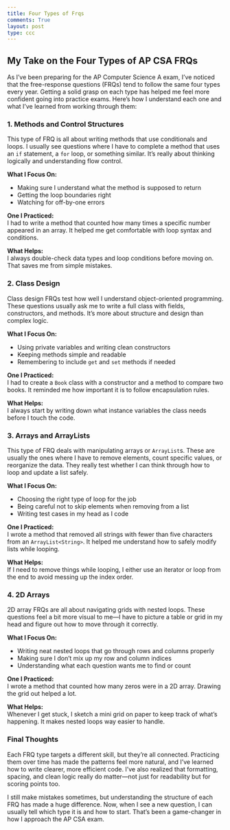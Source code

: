 ```yaml
---
title: Four Types of Frqs
comments: True
layout: post
type: ccc
---
```


## My Take on the Four Types of AP CSA FRQs

As I’ve been preparing for the AP Computer Science A exam, I’ve noticed that the free-response questions (FRQs) tend to follow the same four types every year. Getting a solid grasp on each type has helped me feel more confident going into practice exams. Here’s how I understand each one and what I’ve learned from working through them:

### 1. Methods and Control Structures

This type of FRQ is all about writing methods that use conditionals and loops. I usually see questions where I have to complete a method that uses an `if` statement, a `for` loop, or something similar. It’s really about thinking logically and understanding flow control.

**What I Focus On:**
- Making sure I understand what the method is supposed to return
- Getting the loop boundaries right
- Watching for off-by-one errors

**One I Practiced:**  
I had to write a method that counted how many times a specific number appeared in an array. It helped me get comfortable with loop syntax and conditions.

**What Helps:**  
I always double-check data types and loop conditions before moving on. That saves me from simple mistakes.

### 2. Class Design

Class design FRQs test how well I understand object-oriented programming. These questions usually ask me to write a full class with fields, constructors, and methods. It’s more about structure and design than complex logic.

**What I Focus On:**
- Using private variables and writing clean constructors
- Keeping methods simple and readable
- Remembering to include `get` and `set` methods if needed

**One I Practiced:**  
I had to create a `Book` class with a constructor and a method to compare two books. It reminded me how important it is to follow encapsulation rules.

**What Helps:**  
I always start by writing down what instance variables the class needs before I touch the code.

### 3. Arrays and ArrayLists

This type of FRQ deals with manipulating arrays or `ArrayList`s. These are usually the ones where I have to remove elements, count specific values, or reorganize the data. They really test whether I can think through how to loop and update a list safely.

**What I Focus On:**
- Choosing the right type of loop for the job
- Being careful not to skip elements when removing from a list
- Writing test cases in my head as I code

**One I Practiced:**  
I wrote a method that removed all strings with fewer than five characters from an `ArrayList<String>`. It helped me understand how to safely modify lists while looping.

**What Helps:**  
If I need to remove things while looping, I either use an iterator or loop from the end to avoid messing up the index order.

### 4. 2D Arrays

2D array FRQs are all about navigating grids with nested loops. These questions feel a bit more visual to me—I have to picture a table or grid in my head and figure out how to move through it correctly.

**What I Focus On:**
- Writing neat nested loops that go through rows and columns properly
- Making sure I don’t mix up my row and column indices
- Understanding what each question wants me to find or count

**One I Practiced:**  
I wrote a method that counted how many zeros were in a 2D array. Drawing the grid out helped a lot.

**What Helps:**  
Whenever I get stuck, I sketch a mini grid on paper to keep track of what’s happening. It makes nested loops way easier to handle.

### Final Thoughts

Each FRQ type targets a different skill, but they’re all connected. Practicing them over time has made the patterns feel more natural, and I’ve learned how to write clearer, more efficient code. I’ve also realized that formatting, spacing, and clean logic really do matter—not just for readability but for scoring points too.

I still make mistakes sometimes, but understanding the structure of each FRQ has made a huge difference. Now, when I see a new question, I can usually tell which type it is and how to start. That’s been a game-changer in how I approach the AP CSA exam.
